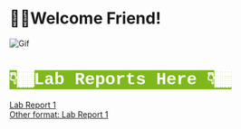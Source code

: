# 👋🏾Welcome Friend!<br>

![Gif](family.gif)  




<h1> <mark style="background-color: #7fb81d ; color: white; font-size: 30px; font-family:Courier;"> <b>  👇🏾Lab Reports Here 👇🏾 </b> </mark> </h1>

 [Lab Report 1](lab-report-1-week-2.html) <br> 
 [Other format: Lab Report 1](https://ansarav.github.io/cse15l-lab-reports/lab-report-1-week-2.html)<br>



